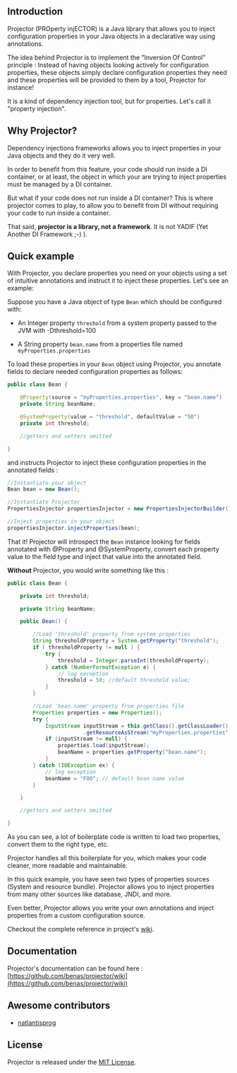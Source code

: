 ## Introduction

Projector (PROperty injECTOR) is a Java library that allows you to inject configuration properties in your Java objects in a declarative way using annotations.

The idea behind Projector is to implement the "Inversion Of Control" principle : Instead of having objects looking actively for configuration properties, these objects simply declare configuration properties they need and these properties will be provided to them by a tool, Projector for instance!

It is a kind of dependency injection tool, but for properties. Let's call it "property injection".

## Why Projector?

Dependency injections frameworks allows you to inject properties in your Java objects and they do it very well.

In order to benefit from this feature, your code should run inside a DI container, or at least, the object in which your are trying to inject properties must be managed by a DI container.

But what if your code does not run inside a DI container? This is where projector comes to play, to allow you to benefit from DI without requiring your code to run inside a container.

That said, **projector is a library, not a framework**. It is not YADIF (Yet Another DI Framework ;-) ).

## Quick example

With Projector, you declare properties you need on your objects using a set of intuitive annotations and instruct it to inject these properties. Let's see an example:

Suppose you have a Java object of type `Bean` which should be configured with:

* An Integer property `threshold` from a system property passed to the JVM with -Dthreshold=100

* A String property `bean.name` from a properties file named `myProperties.properties`

To load these properties in your `Bean` object using Projector, you annotate fields to declare needed configuration properties as follows:

```java
public class Bean {

    @Property(source = "myProperties.properties", key = "bean.name")
    private String beanName;

    @SystemProperty(value = "threshold", defaultValue = "50")
    private int threshold;

    //getters and setters omitted

}
```

and instructs Projector to inject these configuration properties in the annotated fields :

```java
//Instantiate your object
Bean bean = new Bean();

//Instantiate Projector
PropertiesInjector propertiesInjector = new PropertiesInjectorBuilder().build();

//Inject properties in your object
propertiesInjector.injectProperties(bean);
```

That it! Projector will introspect the `Bean` instance looking for fields annotated with @Property and @SystemProperty, convert each property value to the field type and inject that value into the annotated field.

**Without** Projector, you would write something like this :

```java
public class Bean {

    private int threshold;

    private String beanName;

    public Bean() {

        //Load 'threshold' property from system properties
        String thresholdProperty = System.getProperty("threshold");
        if ( thresholdProperty != null ) {
            try {
                threshold = Integer.parseInt(thresholdProperty);
            } catch (NumberFormatException e) {
                // log exception
                threshold = 50; //default threshold value;
            }
        }

        //Load 'bean.name' property from properties file
        Properties properties = new Properties();
        try {
            InputStream inputStream = this.getClass().getClassLoader()
                        .getResourceAsStream("myProperties.properties");
            if (inputStream != null) {
                properties.load(inputStream);
                beanName = properties.getProperty("bean.name");
            }
        } catch (IOException ex) {
            // log exception
            beanName = "FOO"; // default bean name value
        }

    }

    //getters and setters omitted

}
```

As you can see, a lot of boilerplate code is written to load two properties, convert them to the right type, etc.

Projector handles all this boilerplate for you, which makes your code cleaner, more readable and maintainable.

In this quick example, you have seen two types of properties sources (System and resource bundle). Projector allows you to inject properties from many other sources like database, JNDI, and more.

Even better, Projector allows you write your own annotations and inject properties from a custom configuration source.

Checkout the complete reference in project's [wiki](https://github.com/benas/projector/wiki).

## Documentation

Projector's documentation can be found here : [https://github.com/benas/projector/wiki](https://github.com/benas/projector/wiki)

## Awesome contributors

* [natlantisprog](https://github.com/natlantisprog)

## License
Projector is released under the [MIT License][].

[https://github.com/benas/projector/wiki]: https://github.com/benas/projector/wiki
[MIT License]: http://opensource.org/licenses/mit-license.php/
